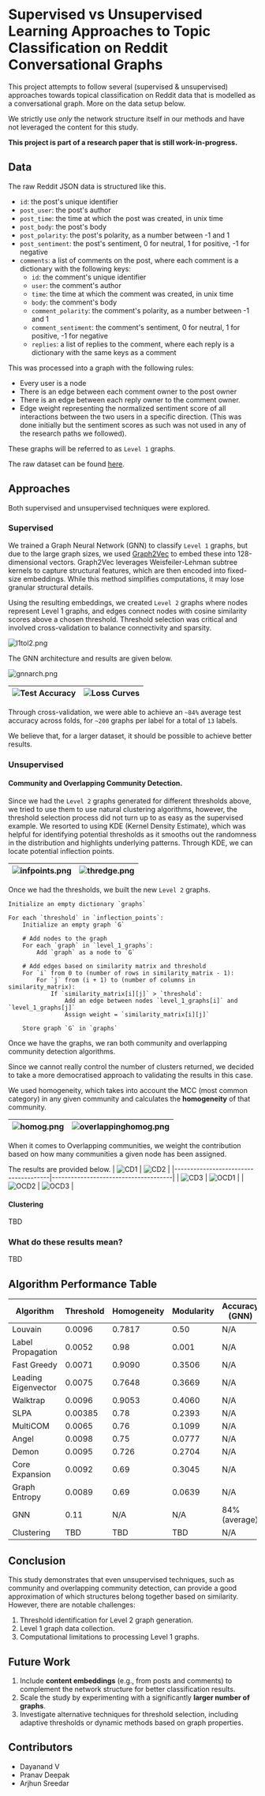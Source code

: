 
#  Supervised vs Unsupervised Learning Approaches to Topic Classification on Reddit Conversational Graphs

This project attempts to follow several (supervised & unsupervised) approaches towards topical classification on Reddit data that is modelled as a conversational graph. More on the data setup below. 

We strictly use *only* the network structure itself in our methods and have not leveraged the content for this study. 

**This project is part of a research paper that is still work-in-progress.**

## Data
The raw Reddit JSON data is structured like this.
- `id`: the post's unique identifier
- `post_user`: the post's author
- `post_time`: the time at which the post was created, in unix time
- `post_body`: the post's body
- `post_polarity`: the post's polarity, as a number between -1 and 1
- `post_sentiment`: the post's sentiment, 0 for neutral, 1 for positive, -1 for negative
- `comments`: a list of comments on the post, where each comment is a dictionary with the following keys:
  - `id`: the comment's unique identifier
  - `user`: the comment's author
  - `time`: the time at which the comment was created, in unix time
  - `body`: the comment's body
  - `comment_polarity`: the comment's polarity, as a number between -1 and 1
  - `comment_sentiment`: the comment's sentiment, 0 for neutral, 1 for positive, -1 for negative
  - `replies`: a list of replies to the comment, where each reply is a dictionary with the same keys as a comment

This was processed into a graph with the following rules:
- Every user is a node
- There is an edge between each comment owner to the post owner
- There is an edge between each reply owner to the comment owner.
- Edge weight representing the normalized sentiment score of all interactions between the two users in a specific direction. (This was done initially but the sentiment scores as such was not used in any of the research paths we followed).

These graphs will be referred to as `Level 1` graphs.

The raw dataset can be found [here](https://zenodo.org/records/13343578).

## Approaches

Both supervised and unsupervised techniques were explored. 

### Supervised
We trained a Graph Neural Network (GNN) to classify `Level 1` graphs, but due to the large graph sizes, we used [Graph2Vec](https://karateclub.readthedocs.io/en/latest/_modules/karateclub/graph_embedding/graph2vec.html) to embed these into 128-dimensional vectors. Graph2Vec leverages Weisfeiler-Lehman subtree kernels to capture structural features, which are then encoded into fixed-size embeddings. While this method simplifies computations, it may lose granular structural details.

Using the resulting embeddings, we created `Level 2` graphs where nodes represent Level 1 graphs, and edges connect nodes with cosine similarity scores above a chosen threshold. Threshold selection was critical and involved cross-validation to balance connectivity and sparsity.

![l1tol2.png](./results/l1tol2.png)

The GNN architecture and results are given below.

![gnnarch.png](./results/gnnarchitecture.png)

| ![Test Accuracy](./results/testacc.png) | ![Loss Curves](./results/losscurves3d.png) |
|----------------------------------------|--------------------------------------------|

Through cross-validation, we were able to achieve an `~84%` average test accuracy across folds, for `~200` graphs per label for a total of `13` labels.

We believe that, for a larger dataset, it should be possible to achieve better results.


### Unsupervised

#### Community and Overlapping Community Detection.
Since we had the `Level 2` graphs generated for different thresholds above, we tried to use them to use natural clustering algorithms, however, the threshold selection process did not turn up to as easy as the supervised example. We resorted to using KDE (Kernel Density Estimate), which was helpful for identifying potential thresholds as it smooths out the randomness in the distribution and highlights underlying patterns. Through KDE, we can locate potential inflection points.

| ![infpoints.png](./results/infpoints.png) | ![thredge.png](./results/thresholdedge.png) |
|----------------------------------------|--------------------------------------------|

Once we had the thresholds, we built the new `Level 2` graphs.

```
Initialize an empty dictionary `graphs`

For each `threshold` in `inflection_points`:
    Initialize an empty graph `G`

    # Add nodes to the graph
    For each `graph` in `level_1_graphs`:
        Add `graph` as a node to `G`

    # Add edges based on similarity matrix and threshold
    For `i` from 0 to (number of rows in similarity_matrix - 1):
        For `j` from (i + 1) to (number of columns in similarity_matrix):
            If `similarity_matrix[i][j]` > `threshold`:
                Add an edge between nodes `level_1_graphs[i]` and `level_1_graphs[j]`
                Assign weight = `similarity_matrix[i][j]`

    Store graph `G` in `graphs`
```

Once we have the graphs, we ran both community and overlapping community detection algorithms. 

Since we cannot really control the number of clusters returned, we decided to take a more democratised approach to validating the results in this case.

We used homogeneity, which takes into account the MCC (most common category) in any given community and calculates the **homogeneity** of that community. 

| ![homog.png](./results/homogeneity.png) | ![overlappinghomog.png](./results/homogeneity_OCD.png) |
|--------------------------------|--------------------------------|

When it comes to Overlapping communities, we weight the contribution based on how many communities a given node has been assigned. 

The results are provided below.
| ![CD1](./results/louvainlabel.png) | ![CD2](./results/leadingfastgreedy.png) |
|--------------------------------------|--------------------------------------|
| ![CD3](./results/walktrap.png) | ![OCD1](./results/graphencoreexp.png) |
| ![OCD2](./results/angeldemon.png) | ![OCD3](./results/slpamulticom.png) |


#### Clustering
TBD

### What do these results mean? 
TBD

## Algorithm Performance Table

| Algorithm             | Threshold | Homogeneity | Modularity | Accuracy (GNN) | F1   | NMI   | ARI   |
|-----------------------|-----------|-------------|------------|----------------|------|-------|-------|
| Louvain               | 0.0096    | 0.7817      | 0.50       | N/A            | 0.50 | 0.53  | 0.46  |
| Label Propagation     | 0.0052    | 0.98        | 0.001      | N/A            | 0.79 | 0.788 | 0.58  |
| Fast Greedy           | 0.0071    | 0.9090      | 0.3506     | N/A            | 0.82 | 0.90  | 0.96  |
| Leading Eigenvector   | 0.0075    | 0.7648      | 0.3669     | N/A            | 0.73 | 0.70  | 0.45  |
| Walktrap              | 0.0096    | 0.9053      | 0.4060     | N/A            | 0.80 | 0.53  | 0.04  |
| SLPA                  | 0.00385   | 0.78        | 0.2393     | N/A            | N/A  | N/A   | N/A   |
| MultiCOM              | 0.0065    | 0.76        | 0.1099     | N/A            | N/A  | N/A   | N/A   |
| Angel                 | 0.0098    | 0.75        | 0.0777     | N/A            | N/A  | N/A   | N/A   |
| Demon                 | 0.0095    | 0.726       | 0.2704     | N/A            | N/A  | N/A   | N/A   |
| Core Expansion        | 0.0092    | 0.69        | 0.3045     | N/A            | N/A  | N/A   | N/A   |
| Graph Entropy         | 0.0089    | 0.69        | 0.0639     | N/A            | N/A  | N/A   | N/A   |
| GNN                   | 0.11      | N/A         | N/A        | 84% (average)  | N/A  | N/A   | N/A   |
| Clustering            | TBD       | TBD         | TBD        | N/A            | TBD  | TBD   | TBD   |


## Conclusion

This study demonstrates that even unsupervised techniques, such as community and overlapping community detection, can provide a good approximation of which structures belong together based on similarity. However, there are notable challenges:  
1. Threshold identification for Level 2 graph generation. 
2. Level 1 graph data collection.
3. Computational limitations to processing Level 1 graphs.

## Future Work

1. Include **content embeddings** (e.g., from posts and comments) to complement the network structure for better classification results.  
2. Scale the study by experimenting with a significantly **larger number of graphs**.  
3. Investigate alternative techniques for threshold selection, including adaptive thresholds or dynamic methods based on graph properties.

## Contributors
- Dayanand V
- Pranav Deepak
- Arjhun Sreedar

